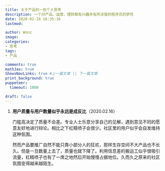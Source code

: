 ```yaml
---
title: 关于产品的一些个人思考
description: 一个对产品、运营、理财都有兴趣并有所涉猎的程序员的梦呓
date: 2020-02-16 16:35:16
lastmod:

author: Wonz
image: 
categories:
- 思考
tags:
- 产品

comments: true
mathJax: true
ShowsNavLinks: true #上一篇文章 || 下一篇文章
print_background: true
puppeteer:
  timeout: 1000

draft: false
---
```

1. **用户质量与用户数量似乎永远是成反比**（2020.02.16）

   门槛高决定了质量不会差。专业人士乐意分享自己的见解，遇到意见不同的愿意友好地进行辩论。相比之下杠精喷子会很少。社区里的用户似乎会自发维持这种氛围。

   然而产品要推广自然不能只靠小部分人的狂欢，那样生存空间不大产品也不长久。但是一旦数量上去了，质量也就下降了。利用信息差的搬运工似乎很吸引流量，杠精喷子也有了一席之地然后开始慢慢占据地位。久而久之原来的社区氛围变得越来越陌生。
